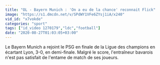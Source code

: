 ```yaml
---
title: "OL - Bayern Munich : 'On a eu de la chance' reconnait Flick"
image: "https://s1.dmcdn.net/v/SPdWY1VFe6ZYsj1iA/x240"
vid_id: "x7vokde"
categories: "sport"
tags: ["id_video 1270179","ldc","football"]
date: "2020-08-27T01:03:05+03:00"
---
```

Le Bayern Munich a rejoint le PSG en finale de la Ligue des champions en écartant Lyon, 3-0, en demi-finale. Malgré le score, l'entraîneur bavarois n'est pas satisfait de l'entame de match de ses joueurs.
